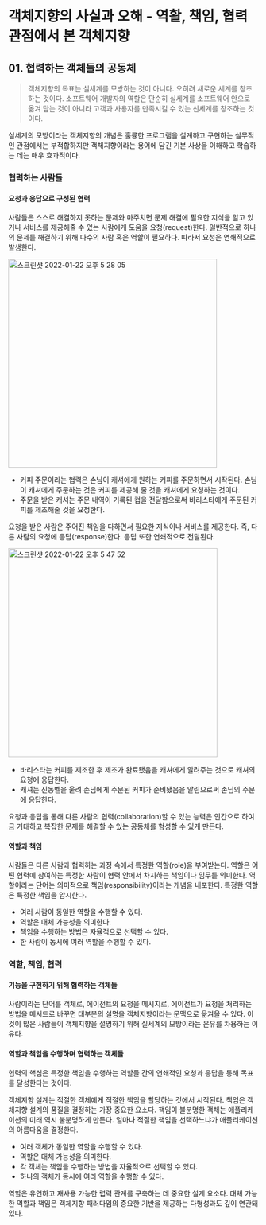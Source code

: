 # 객체지향의 사실과 오해 - 역활, 책임, 협력 관점에서 본 객체지향

## 01. 협력하는 객체들의 공동체

> 객체지향의 목표는 실세계를 모방하는 것이 아니다. 오히려 새로운 세계를 창조하는 것이다. 소프트웨어 개발자의 역할은 단순히 실세계를 소프트웨어 안으로 옮겨 담는 것이 아니라 고객과 사용자를 만족시킬 수 있는 신세계를 창조하는 것이다.

<p>
  실세계의 모방이라는 객체지향의 개념은 훌륭한 프로그램을 설계하고 구현하는 실무적인 관점에서는 부적합하지만 객체지향이라는 용어에 담긴 기본 사상을 이해하고 학습하는 데는 매우 효과적이다.
</p>

### 협력하는 사람들

#### 요청과 응답으로 구성된 협력

<p>
  사람들은 스스로 해결하지 못하는 문제와 마주치면 문제 해결에 필요한 지식을 알고 있거나 서비스를 제공해줄 수 있는 사람에게 도움을 요청(request)한다. 일반적으로 하나의 문제를 해결하기 위해 다수의 사람 혹은 역할이 필요하다. 따라서 요청은 연쇄적으로 발생한다.
</p>

<img width="420" alt="스크린샷 2022-01-22 오후 5 28 05" src="https://user-images.githubusercontent.com/38815618/150631005-d29feddb-0066-4c47-a896-23cb01edc3c5.png">

- 커피 주문이라는 협력은 손님이 캐셔에게 원하는 커피를 주문하면서 시작된다. 손님이 캐셔에게 주문하는 것은 커피를 제공해 줄 것을 캐셔에게 요청하는 것이다.
- 주문을 받은 캐셔는 주문 내역이 기록된 컵을 전달함으로써 바리스타에게 주문된 커피를 제조해줄 것을 요청한다.

<p>
  요청을 받은 사람은 주어진 책임을 다하면서 필요한 지식이나 서비스를 제공한다. 즉, 다른 사람의 요청에 응답(response)한다. 응답 또한 연쇄적으로 전달된다.
</p>

<img width="421" alt="스크린샷 2022-01-22 오후 5 47 52" src="https://user-images.githubusercontent.com/38815618/150631665-103bab9f-7c84-49e5-94f8-461e8b81c16c.png">

- 바리스타는 커피를 제조한 후 제조가 완료됐음을 캐셔에게 알려주는 것으로 캐셔의 요청에 응답한다.
- 캐셔는 진동벨을 울려 손님에게 주문된 커피가 준비됐음을 알림으로써 손님의 주문에 응답한다.

<p>
  요청과 응답을 통해 다른 사람의 협력(collaboration)할 수 있는 능력은 인간으로 하여금 거대하고 복잡한 문제를 해결할 수 있는 공동체를 형성할 수 있게 만든다.
</p>

#### 역할과 책임

<p>
  사람들은 다른 사람과 협력하는 과정 속에서 특정한 역할(role)을 부여받는다. 역할은 어떤 협력에 참여하는 특정한 사람이 협력 안에서 차지하는 책임이나 임무를 의미한다. 역할이라는 단어는 의미적으로 책임(responsibility)이라는 개념을 내포한다. 특정한 역할은 특정한 책임을 암시한다.
</p>

- 여러 사람이 동일한 역할을 수행할 수 있다.
- 역할은 대체 가능성을 의미한다.
- 책임을 수행하는 방법은 자율적으로 선택할 수 있다.
- 한 사람이 동시에 여러 역할을 수행할 수 있다.

### 역할, 책임, 협력

#### 기능을 구현하기 위해 협력하는 객체들

<p>
  사람이라는 단어를 객체로, 에이전트의 요청을 메시지로, 에이전트가 요청을 처리하는 방법을 메서드로 바꾸면 대부분의 설명을 객체지향이라는 문맥으로 옮겨올 수 있다. 이것이 많은 사람들이 객체지향을 설명하기 위해 실세계의 모방이라는 은유를 차용하는 이유다.
</p>

#### 역할과 책임을 수행하며 협력하는 객체들

<p>
  협력의 핵심은 특정한 책임을 수행하는 역할들 간의 연쇄적인 요청과 응답을 통해 목표를 달성한다는 것이다.
</p>

<p>
  객체지향 설계는 적절한 객체에게 적절한 책임을 할당하는 것에서 시작된다. 책임은 객체지향 설계의 품질을 결정하는 가장 중요한 요소다. 책임이 불분명한 객체는 애플리케이션의 미래 역시 불분명하게 만든다. 얼마나 적절한 책임을 선택하느냐가 애플리케이션의 아름다움을 결정한다.
</p>

- 여러 객체가 동일한 역할을 수행할 수 있다.
- 역할은 대체 가능성을 의미한다.
- 각 객체는 책임을 수행하는 방법을 자율적으로 선택할 수 있다.
- 하나의 객체가 동시에 여러 역할을 수행할 수 있다.

<p>
  역할은 유연하고 재사용 가능한 렵력 관계를 구축하는 데 중요한 설계 요소다. 대체 가능한 역할과 책임은 객체지향 패러다임의 중요한 기반을 제공하는 다형성과도 깊이 연관돼있다.
</p>
